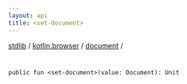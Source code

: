 ```yaml
---
layout: api
title: <set-document>
---
```

[stdlib](../../index.html) / [kotlin.browser](../index.html) / [document](index.html) / [<set-document>](_set-document_.html)

# <set-document>

```
public fun <set-document>(value: Document): Unit
```
